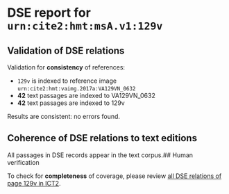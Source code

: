 # DSE report for `urn:cite2:hmt:msA.v1:129v`

## Validation of DSE relations

Validation for **consistency** of references:

-  `129v` is indexed to reference image `urn:cite2:hmt:vaimg.2017a:VA129VN_0632`
- **42** text passages are indexed to VA129VN_0632
-  **42** text passages are indexed to 129v

Results are consistent: no errors found.

## Coherence of DSE relations to text editions

All passages in DSE records appear in the text corpus.## Human verification

To check for **completeness** of coverage, please review [all DSE relations of page 129v in ICT2](http://www.homermultitext.org/ict2/?urn=urn:cite2:hmt:vaimg.2017a:VA129VN_0632@0.4795,0.2337,0.3964,0.0255&urn=urn:cite2:hmt:vaimg.2017a:VA129VN_0632@0.4795,0.423,0.4274,0.0218&urn=urn:cite2:hmt:vaimg.2017a:VA129VN_0632@0.4815,0.4598,0.4284,0.0218&urn=urn:cite2:hmt:vaimg.2017a:VA129VN_0632@0.4815,0.2878,0.4224,0.0278&urn=urn:cite2:hmt:vaimg.2017a:VA129VN_0632@0.4795,0.3073,0.4224,0.0248&urn=urn:cite2:hmt:vaimg.2017a:VA129VN_0632@0.4835,0.6867,0.3884,0.0263&urn=urn:cite2:hmt:vaimg.2017a:VA129VN_0632@0.4785,0.3817,0.4194,0.0255&urn=urn:cite2:hmt:vaimg.2017a:VA129VN_0632@0.775,0.6063,0.072,0.015&urn=urn:cite2:hmt:vaimg.2017a:VA129VN_0632@0.2,0.4591,0.232,0.0699&urn=urn:cite2:hmt:vaimg.2017a:VA129VN_0632@0.4785,0.4816,0.4154,0.0173&urn=urn:cite2:hmt:vaimg.2017a:VA129VN_0632@0.508,0.6093,0.072,0.015&urn=urn:cite2:hmt:vaimg.2017a:VA129VN_0632@0.4795,0.3659,0.4164,0.0248&urn=urn:cite2:hmt:vaimg.2017a:VA129VN_0632@0.414,0.6544,0.078,0.0413&urn=urn:cite2:hmt:vaimg.2017a:VA129VN_0632@0.72,0.2464,0.072,0.015&urn=urn:cite2:hmt:vaimg.2017a:VA129VN_0632@0.4805,0.3261,0.4004,0.0248&urn=urn:cite2:hmt:vaimg.2017a:VA129VN_0632@0.4805,0.2502,0.4224,0.0255&urn=urn:cite2:hmt:vaimg.2017a:VA129VN_0632@0.4785,0.5522,0.3994,0.0293&urn=urn:cite2:hmt:vaimg.2017a:VA129VN_0632@0.4815,0.5154,0.4404,0.0255&urn=urn:cite2:hmt:vaimg.2017a:VA129VN_0632@0.4805,0.5372,0.4104,0.0225&urn=urn:cite2:hmt:vaimg.2017a:VA129VN_0632@0.4765,0.4425,0.4284,0.0218&urn=urn:cite2:hmt:vaimg.2017a:VA129VN_0632@0.415,0.3163,0.07,0.0248&urn=urn:cite2:hmt:vaimg.2017a:VA129VN_0632@0.4835,0.5695,0.3994,0.0293&urn=urn:cite2:hmt:vaimg.2017a:VA129VN_0632@0.2,0.3997,0.229,0.0391&urn=urn:cite2:hmt:vaimg.2017a:VA129VN_0632@0.4775,0.4035,0.4184,0.0218&urn=urn:cite2:hmt:vaimg.2017a:VA129VN_0632@0.17,0.562,0.04,0.0203&urn=urn:cite2:hmt:vaimg.2017a:VA129VN_0632@0.623,0.2179,0.127,0.018&urn=urn:cite2:hmt:vaimg.2017a:VA129VN_0632@0.546,0.3441,0.072,0.015&urn=urn:cite2:hmt:vaimg.2017a:VA129VN_0632@0.4775,0.6101,0.4164,0.0263&urn=urn:cite2:hmt:vaimg.2017a:VA129VN_0632@0.476,0.2194,0.127,0.018&urn=urn:cite2:hmt:vaimg.2017a:VA129VN_0632@0.4805,0.3479,0.3504,0.0248&urn=urn:cite2:hmt:vaimg.2017a:VA129VN_0632@0.203,0.4335,0.229,0.0391&urn=urn:cite2:hmt:vaimg.2017a:VA129VN_0632@0.193,0.5274,0.247,0.0819&urn=urn:cite2:hmt:vaimg.2017a:VA129VN_0632@0.4815,0.5928,0.4164,0.0263&urn=urn:cite2:hmt:vaimg.2017a:VA129VN_0632@0.4845,0.6657,0.4394,0.0263&urn=urn:cite2:hmt:vaimg.2017a:VA129VN_0632@0.4785,0.5004,0.4344,0.0188&urn=urn:cite2:hmt:vaimg.2017a:VA129VN_0632@0.4835,0.6431,0.4264,0.0263&urn=urn:cite2:hmt:vaimg.2017a:VA129VN_0632@0.4805,0.6281,0.4164,0.0263&urn=urn:cite2:hmt:vaimg.2017a:VA129VN_0632@0.875,0.5695,0.05,0.0293&urn=urn:cite2:hmt:vaimg.2017a:VA129VN_0632@0.899,0.6446,0.042,0.0646&urn=urn:cite2:hmt:vaimg.2017a:VA129VN_0632@0.203,0.3426,0.225,0.0631&urn=urn:cite2:hmt:vaimg.2017a:VA129VN_0632@0.105,0.3794,0.088,0.0203&urn=urn:cite2:hmt:vaimg.2017a:VA129VN_0632@0.4805,0.2502,0.4224,0.0255).

